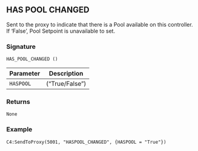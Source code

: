 ## HAS POOL CHANGED

Sent to the proxy to indicate that there is a Pool available on this controller. If ‘False’, Pool Setpoint is unavailable to set.


### Signature

`HAS_POOL_CHANGED ()`


| Parameter | Description |
| --- | --- |
| `HASPOOL` | (“True/False”) |


### Returns

`None`


### Example

`C4:SendToProxy(5001, "HASPOOL_CHANGED", {HASPOOL = "True"}) `
